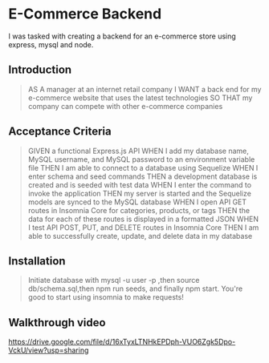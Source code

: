 # E-Commerce Backend
I was tasked with creating a backend for an e-commerce store using express, mysql and node.
## Introduction

>AS A manager at an internet retail company
I WANT a back end for my e-commerce website that uses the latest technologies
SO THAT my company can compete with other e-commerce companies


## Acceptance Criteria

> GIVEN a functional Express.js API
WHEN I add my database name, MySQL username, and MySQL password to an environment variable file
THEN I am able to connect to a database using Sequelize
WHEN I enter schema and seed commands
THEN a development database is created and is seeded with test data
WHEN I enter the command to invoke the application
THEN my server is started and the Sequelize models are synced to the MySQL database
WHEN I open API GET routes in Insomnia Core for categories, products, or tags
THEN the data for each of these routes is displayed in a formatted JSON
WHEN I test API POST, PUT, and DELETE routes in Insomnia Core
THEN I am able to successfully create, update, and delete data in my database


## Installation

>Initiate database with mysql -u user -p
,then source db/schema.sql,then npm run seeds, and finally npm start. You're good to start using insomnia to make requests!

## Walkthrough video
https://drive.google.com/file/d/16xTyxLTNHkEPDph-VUO6Zgk5Dpo-VckU/view?usp=sharing
